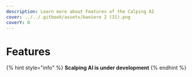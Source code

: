 ```yaml
---
description: Learn more about Features of the Calping AI
cover: ../../.gitbook/assets/baniere 2 (31).png
coverY: 0
---
```


# Features

{% hint style="info" %}
**Scalping AI is under development**
{% endhint %}

